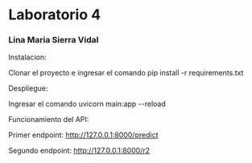 # Laboratorio 4
### Lina Maria Sierra Vidal

Instalacion: 

Clonar el proyecto e ingresar el comando pip install -r requirements.txt

Despliegue:

Ingresar el comando uvicorn main:app --reload

Funcionamiento del API:

Primer endpoint: http://127.0.0.1:8000/predict

Segundo endpoint: http://127.0.0.1:8000/r2
